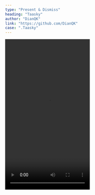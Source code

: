 ```yaml
---
type: "Present & Dismiss"
heading: "Taasky"
author: "DianQK"
link: "https://github.com/DianQK"
case: ".Taasky"
---
```


<video id="video" width="275" height="490" controls="" preload="assets/videos/present/Taasky.mov" loop>
<source src="assets/videos/present/Taasky.mov" type="video/mp4">
</video>
